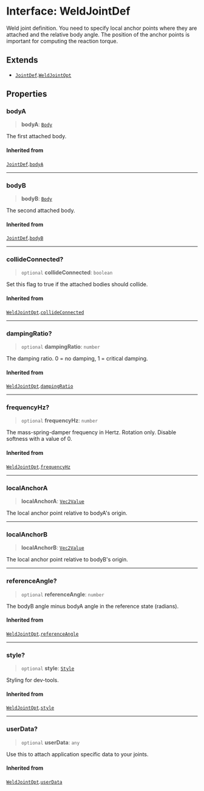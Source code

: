 # Interface: WeldJointDef

Weld joint definition. You need to specify local anchor points where they are
attached and the relative body angle. The position of the anchor points is
important for computing the reaction torque.

## Extends

- [`JointDef`](/api/interfaces/JointDef).[`WeldJointOpt`](/api/interfaces/WeldJointOpt)

## Properties

### bodyA

> **bodyA**: [`Body`](/api/classes/Body)

The first attached body.

#### Inherited from

[`JointDef`](/api/interfaces/JointDef).[`bodyA`](/api/interfaces/JointDef#bodya)

***

### bodyB

> **bodyB**: [`Body`](/api/classes/Body)

The second attached body.

#### Inherited from

[`JointDef`](/api/interfaces/JointDef).[`bodyB`](/api/interfaces/JointDef#bodyb)

***

### collideConnected?

> `optional` **collideConnected**: `boolean`

Set this flag to true if the attached bodies
should collide.

#### Inherited from

[`WeldJointOpt`](/api/interfaces/WeldJointOpt).[`collideConnected`](/api/interfaces/WeldJointOpt#collideconnected)

***

### dampingRatio?

> `optional` **dampingRatio**: `number`

The damping ratio. 0 = no damping, 1 = critical damping.

#### Inherited from

[`WeldJointOpt`](/api/interfaces/WeldJointOpt).[`dampingRatio`](/api/interfaces/WeldJointOpt#dampingratio)

***

### frequencyHz?

> `optional` **frequencyHz**: `number`

The mass-spring-damper frequency in Hertz. Rotation only. Disable softness
with a value of 0.

#### Inherited from

[`WeldJointOpt`](/api/interfaces/WeldJointOpt).[`frequencyHz`](/api/interfaces/WeldJointOpt#frequencyhz)

***

### localAnchorA

> **localAnchorA**: [`Vec2Value`](/api/interfaces/Vec2Value)

The local anchor point relative to bodyA's origin.

***

### localAnchorB

> **localAnchorB**: [`Vec2Value`](/api/interfaces/Vec2Value)

The local anchor point relative to bodyB's origin.

***

### referenceAngle?

> `optional` **referenceAngle**: `number`

The bodyB angle minus bodyA angle in the reference state (radians).

#### Inherited from

[`WeldJointOpt`](/api/interfaces/WeldJointOpt).[`referenceAngle`](/api/interfaces/WeldJointOpt#referenceangle)

***

### style?

> `optional` **style**: [`Style`](/api/interfaces/Style)

Styling for dev-tools.

#### Inherited from

[`WeldJointOpt`](/api/interfaces/WeldJointOpt).[`style`](/api/interfaces/WeldJointOpt#style)

***

### userData?

> `optional` **userData**: `any`

Use this to attach application specific data to your joints.

#### Inherited from

[`WeldJointOpt`](/api/interfaces/WeldJointOpt).[`userData`](/api/interfaces/WeldJointOpt#userdata)
